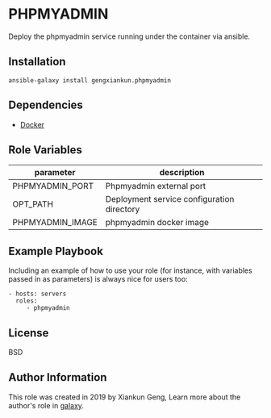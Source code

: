 PHPMYADMIN
=========

Deploy the phpmyadmin service running under the container via ansible.

Installation
------------

`ansible-galaxy install gengxiankun.phpmyadmin`

Dependencies
------------

- [Docker](https://github.com/gengxiankun-galaxy/docker)

Role Variables
--------------

| parameter | description |
| --------- | ----------- |
| PHPMYADMIN_PORT | Phpmyadmin external port |
| OPT_PATH | Deployment service configuration directory |
| PHPMYADMIN_IMAGE | phpmyadmin docker image |

Example Playbook
----------------

Including an example of how to use your role (for instance, with variables passed in as parameters) is always nice for users too:

    - hosts: servers
      roles:
         - phpmyadmin

License
-------

BSD

Author Information
------------------

This role was created in 2019 by Xiankun Geng, Learn more about the author's role in [galaxy](https://galaxy.ansible.com/gengxiankun).
